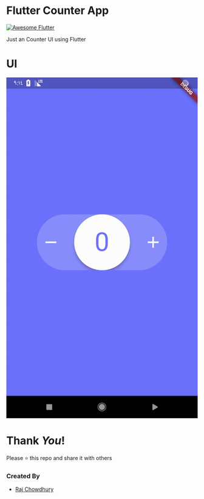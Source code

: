 # Flutter Counter App
<a href="https://stackoverflow.com/questions/tagged/flutter?sort=votes">
   <img alt="Awesome Flutter" src="https://img.shields.io/badge/Awesome-Flutter-blue.svg?longCache=true&style=flat-square" />
</a>

 Just an Counter UI using Flutter
 
# UI
![Preview](./gif/App.gif?raw=true 'android')

# Thank _You_!
Please :star: this repo and share it with others

### Created By

* [Raj Chowdhury](https://github.com/Rajchowdhury420)
